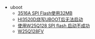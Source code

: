 * uboot
  *  [3516A SPI Flash使用32MB][1]
  *  [HI3520D烧写UBOOT后无法启动][2]
  *  [使用W25Q128 SPI flash 启动不成功][4]
  *  [W25Q128FV][3]
  
  
  
[1]:http://www.ebaina.com/bbs/thread-9713-2-1.html
[2]:http://www.ebaina.com/bbs/thread-13114-1-1.html
[3]:https://www.pjrc.com/teensy/W25Q128FV.pdf
[4]:http://www.ebaina.com/bbs/thread-13621-1-1.html
